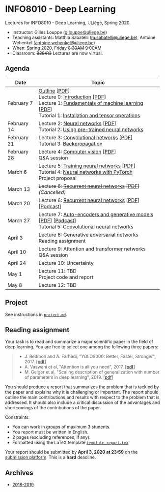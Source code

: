 # INFO8010 - Deep Learning

Lectures for INFO8010 - Deep Learning, ULiège, Spring 2020.

- Instructor: Gilles Louppe ([g.louppe@uliege.be](mailto:g.louppe@uliege.be))
- Teaching assistants: Matthia Sabatelli ([m.sabatelli@uliege.be](mailto:m.sabatelli@uliege.be)), Antoine Wehenkel ([antoine.wehenkel@uliege.be](mailto:antoine.wehenkel@uliege.be))
- When: Spring 2020, Friday ~~8:30AM~~ 9:00AM
- Classroom: ~~B28/R3~~ Lectures are now virtual.

## Agenda

| Date | Topic |
| --- | --- |
| February 7 | [Outline](https://glouppe.github.io/info8010-deep-learning/?p=outline.md) [[PDF](https://glouppe.github.io/info8010-deep-learning/pdf/outline.pdf)]<br>Lecture 0: [Introduction](https://glouppe.github.io/info8010-deep-learning/?p=lecture0.md) [[PDF](https://glouppe.github.io/info8010-deep-learning/pdf/lec0.pdf)]<br>Lecture 1: [Fundamentals of machine learning](https://glouppe.github.io/info8010-deep-learning/?p=lecture1.md) [[PDF](https://glouppe.github.io/info8010-deep-learning/pdf/lec1.pdf)]<br>Tutorial 1: [Installation and tensor operations](https://github.com/glouppe/info8010-deep-learning/tree/master/tutorials/lecture_01) |
| February 14 | Lecture 2: [Neural networks](https://glouppe.github.io/info8010-deep-learning/?p=lecture2.md) [[PDF](https://glouppe.github.io/info8010-deep-learning/pdf/lec2.pdf)]<br>Tutorial 2: [Using pre-trained neural networks](https://github.com/glouppe/info8010-deep-learning/tree/master/tutorials/lecture_02) |
| February 21 | Lecture 3: [Convolutional networks](https://glouppe.github.io/info8010-deep-learning/?p=lecture3.md) [[PDF](https://glouppe.github.io/info8010-deep-learning/pdf/lec3.pdf)]<br>Tutorial 3: [Backpropagation](https://github.com/glouppe/info8010-deep-learning/blob/master/tutorials/lecture_03) |
| February 28 | Lecture 4: [Computer vision](https://glouppe.github.io/info8010-deep-learning/?p=lecture4.md) [[PDF](https://glouppe.github.io/info8010-deep-learning/pdf/lec4.pdf)]<br>Q&A session |
| March 6 | Lecture 5: [Training neural networks](https://glouppe.github.io/info8010-deep-learning/?p=lecture5.md) [[PDF](https://glouppe.github.io/info8010-deep-learning/pdf/lec5.pdf)]<br>Tutorial 4: [Neural networks with PyTorch](https://github.com/glouppe/info8010-deep-learning/blob/master/tutorials/lecture_04) <br>Project proposal |
| March 13 | ~~Lecture 6: [Recurrent neural networks](https://glouppe.github.io/info8010-deep-learning/?p=lecture6.md) [[PDF](https://glouppe.github.io/info8010-deep-learning/pdf/lec6.pdf)]~~ _(Cancelled)_ |
| March 20 | Lecture 6: [Recurrent neural networks](https://glouppe.github.io/info8010-deep-learning/?p=lecture6.md) [[PDF](https://glouppe.github.io/info8010-deep-learning/pdf/lec6.pdf)] [[Podcast](https://my.uliege.be/portail/go_xt.do?a=o%7C3117%7Ce%7C399421)] |
| March 27 | Lecture 7: [Auto-encoders and generative models](https://glouppe.github.io/info8010-deep-learning/?p=lecture7.md) [[PDF](https://glouppe.github.io/info8010-deep-learning/pdf/lec7.pdf)] [[Podcast](https://my.uliege.be/portail/go_xt.do?a=o%7C3117%7Ce%7C401184)] <br>Tutorial 5: [Convolutional neural networks](https://github.com/glouppe/info8010-deep-learning/blob/master/tutorials/lecture_05) |
| April 3 | Lecture 8: Generative adversarial networks<br>Reading assignment |
| April 10 | Lecture 9: Attention and transformer networks<br>Q&A session |
| April 24 | Lecture 10: Uncertainty | 
| May 1 | Lecture 11: TBD<br>Project code and report |
| May 8 | Lecture 12: TBD |



## Project

See instructions in [`project.md`](https://github.com/glouppe/info8010-deep-learning/blob/master/project.md).

## Reading assignment

Your task is to read and summarize a major scientific paper in the field of deep learning. You are free to select one among the following three papers:

> - J. Redmon and A. Farhadi, "YOLO9000: Better, Faster, Stronger", 2017. [[pdf](https://arxiv.org/abs/1612.08242)]
> - A. Vaswani et al, "Attention is all you need", 2017. [[pdf](https://arxiv.org/abs/1706.03762)]
> - M. Geiger et al, "Scaling description of generalization with number of parameters in deep learning", 2019. [[pdf](https://arxiv.org/abs/1901.01608)]

You should produce a report that summarizes the problem that is tackled by the paper and explains why it is challenging or important. The report should outline the main contributions and results with respect to the problem that is addressed. It should also include a critical discussion of the advantages and shortcomings of the contributions of the paper.

Constraints:
- You can work in groups of maximum 3 students.
- You report must be written in English.
- 2 pages (excluding references, if any).
- Formatted using the LaTeX template [`template-report.tex`](https://glouppe.github.io/info8010-deep-learning/template-report.tex).

Your report should be submitted  by **April 3, 2020 at 23:59** on the [submission platform](https://submit.montefiore.ulg.ac.be/). This is a **hard** deadline.

## Archives

- [2018-2019](https://github.com/glouppe/info8010-deep-learning/tree/v2-info8010-2019)

